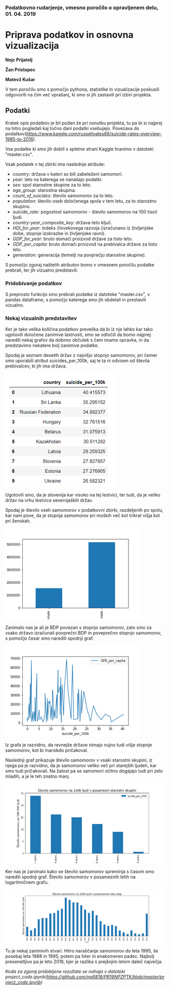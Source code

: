 ### Podatkovno rudarjenje, vmesno poročilo o opravljenem delu, 01. 04. 2019

# Priprava podatkov in osnovna vizualizacija

**Nejc Prijatelj**

**Žan Pristopec**

**Matevž Kušar**

V tem poročilu smo s pomočjo pythona, statistike in vizualizacije poskusili odgovoriti na čim več vprašanj, ki smo si jih zastavili pri izbiri projekta.

## Podatki

Kratek opis podatkov je bil podan že pri osnutku projekta, tu pa bi si najprej na hitro pogledali kaj točno dani podatki vsebujejo. Povezava do podatkov(https://www.kaggle.com/russellyates88/suicide-rates-overview-1985-to-2016).

Vse podatke ki smo jih dobili s spletne strani Kaggle hranimo v datoteki "master.csv".

Vsak podatek v tej zbirki ima naslednje atribute:
* *country:* država v kateri so bili zabeleženi samomori.
* *year:* leto na katerega se nanašajo podatki.
* *sex:* spol starostne skupine za to leto.
* *age_group:* starostna skupina.
* *count_of_suicides:* število samomorov za to leto.
* *population:* število oseb določenega spola v tem letu, za to starostno skupino.
* *suicide_rate:* pogostost samomorov - število samomorov na 100 tisoč ljudi.
* *country-year_composite_key:* država-leto ključ.
* *HDI_for_year:* indeks človekovega razvoja (izračunano iz življenjske dobe, stopnje izobrazbe in življenjske ravni).
* *GDP_for_year:* bruto domači proizvod države za tisto leto.
* *GDP_per_capita:* bruto domači proizvod na prebivalca države za tisto leto.
* *generation:* generacija (temelji na povprečju starostne skupine).

S pomočjo zgoraj naštetih atributov bomo v vmesnem poročilu podatke prebrali, ter jih vizualno predstavili.

### Pridobivanje podatkov

S preprosto funkcijo smo prebrali podatke iz datoteke "master.csv", v pandas dataframe, s pomočjo katerega smo jih obdelali in prestavili vizualno.

### Nekaj vizualnih predstavitev

Ker je tako velika količina podatkov prevelika da bi iz nje lahko kar tako ugotovili določene zanimive lastnosti, smo se odločili da bomo najprej naredili nekaj grafov da dobimo občutek s čem imamo opravka, in da predstavimo nekatere bolj zanimive podatke.

Spodaj je seznam desetih držav z najvišjo stopnjo samomorov, pri čemer smo uporabili atribut suicides_per_100k, saj le ta ni odvisen od števila prebivalcev, ki jih ima država. 

![Alt text](images/seznam.png?raw=true "Države z največ samomori")

Ugotovili smo, da je slovenija kar visoko na tej lestvici, ter tudi, da je veliko držav na vrhu lestvice severnjaških držav.

Spodaj je število vseh samomorov v podatkovni zbirki, razdeljenih po spolu, kar nam pove, da je stopnja samomorov pri moških več kot trikrat višja kot pri ženskah.

![Alt text](images/sex_difference.png?raw=true "Razlika med spoloma")

Zanimalo nas je ali je BDP povezan s stopnjo samomorov, zato smo za vsako državo izračunali povprečni BDP in poveprečno stopnjo samomorov, s pomočjo česar smo naredili spodnji graf. 

![Alt text](images/GPD_and_suicide_rate.png?raw=true "BDP in samomori")

Iz grafa je razvidno, da revnejše države nimajo nujno tudi višje stopnje samomorov, kot bi marsikdo pričakoval.

Naslednji graf prikazuje število samomorov v vsaki starostni skupini, iz njega pa je razvidno, da je samomorov veliko več pri starejših ljudeh, kar smo tudi pričakovali. Na žalost pa se samomori očitno dogajajo tudi pri zelo mladih, a je le teh znatno manj.

![Alt text](images/starostne_skupine.png?raw=true "Starostne skupine")

Ker nas je zanimalo kako se število samomorov spreminja s časom smo naredili spodnji graf. Število samomorov v posameznih letih na logaritmičnem grafu.

![Alt text](images/po_letih.png?raw=true "število samomorov po letih")

Tu je nekaj zanimivih stvari. Hitro naraščanje samomorov do leta 1995, še posebaj leta 1988 in 1995, potem pa hiter in enakomeren padec. Najbolj presenetljivo pa je leto 2016, kjer je razlika s prejšnjim letom daleč največja.

*Koda za zgoraj pridobljene rezultate se nahaja v datoteki project_code.ipynb(https://github.com/np6818/PR19NPZPTK/blob/master/project_code.ipynb)*
